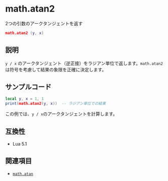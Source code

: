 # math.atan2

2つの引数のアークタンジェントを返す

```lua
math.atan2 (y, x)
```

## 説明

`y / x` のアークタンジェント（逆正接）をラジアン単位で返します。`math.atan2` は符号を考慮して結果の象限を正確に決定します。

## サンプルコード

```lua
local y, x = 1, 1
print(math.atan2(y, x))  -- ラジアン単位での結果
```

この例では、`y / x`のアークタンジェントを計算します。

## 互換性

- Lua 5.1

## 関連項目

- [`math.atan`](atan.md)